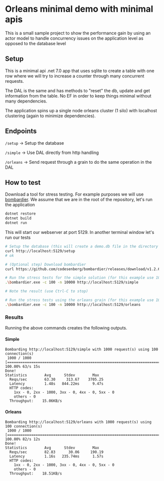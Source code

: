 # Orleans minimal demo with minimal apis

This is a small sample project to show the performance gain by using an actor model to handle concurrency issues on the application level as opposed to the database level

## Setup

This is a minimal api .net 7.0 app that uses sqlite to create a table with one row where we will try to increase a counter through many concurrent requests.

The DAL is the same and has methods to "reset" the db, update and get information from the table. No EF in order to keep things minimal without many dependencies.

The application spins up a single node orleans cluster (1 silo) with localhost clustering (again to minimize dependencies).

## Endpoints

`/setup` -> Setup the database

`/simple` -> Use DAL directly from http handling

`/orleans` -> Send request through a grain to do the same operation in the DAL

## How to test

Download a tool for stress testing. For example purposes we will use [bombardier](https://github.com/codesenberg/bombardier). We assume that we are in the root of the repository, let's run the application

```bash
dotnet restore
dotnet build
dotnet run
```

This will start our webserver at port 5129. In another terminal window let's run our tests

```bash
# Setup the database (this will create a demo.db file in the directory where you )
curl http://localhost:5129/setup
# ok 

# (Optional step) Download bombardier
curl https://github.com/codesenberg/bombardier/releases/download/v1.2.6/bombardier-windows-amd64.exe --output bombardier.exe

# Run the stress tests for the simple solution (for this example use 100 threads to send 10000 requests)
.\bombardier.exe -c 100 -n 10000 http://localhost:5129/simple

# Note the result (use Ctrl-C to stop)

# Run the stress tests using the orleans grain (for this example use 100 threads to send 10000 requests)
.\bombardier.exe -c 100 -n 10000 http://localhost:5129/orleans
```

### Results 

Running the above commands creates the following outputs.

#### Simple

```
Bombarding http://localhost:5129/simple with 1000 request(s) using 100 connection(s)
 1000 / 1000 [=======================================================================================================================] 100.00% 63/s 15s
Done!
Statistics        Avg      Stdev        Max
  Reqs/sec        63.30     313.67    3705.25
  Latency         1.48s   844.22ms      9.47s
  HTTP codes:
    1xx - 0, 2xx - 1000, 3xx - 0, 4xx - 0, 5xx - 0
    others - 0
  Throughput:    15.06KB/s
```

#### Orleans

```
Bombarding http://localhost:5129/orleans with 1000 request(s) using 100 connection(s)
 1000 / 1000 [=======================================================================================================================] 100.00% 82/s 12s
Done!
Statistics        Avg      Stdev        Max
  Reqs/sec        82.83      30.06     190.19
  Latency         1.16s   235.74ms      1.57s
  HTTP codes:
    1xx - 0, 2xx - 1000, 3xx - 0, 4xx - 0, 5xx - 0
    others - 0
  Throughput:    18.51KB/s
```